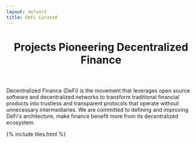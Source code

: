 ```yaml
---
layout: default
title: DeFi Curated
---
```


<header>
<h1>Projects Pioneering Decentralized Finance</h1>
</header>
Decentralized Finance (DeFi) is the movement that leverages open source software and decentralized networks to transform traditional financial products into trustless and transparent protocols that operate without unnecessary intermediaries. We are committed to defining and improving DeFi's architecture, make finance benefit more from its decentralized ecosystem.


{% include tiles.html %}

